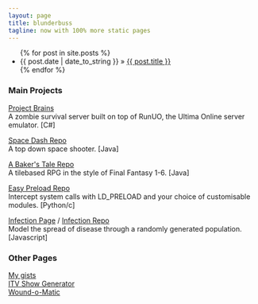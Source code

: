 ```yaml
---
layout: page
title: blunderbuss
tagline: now with 100% more static pages
---
```

<ul class="posts">
  {% for post in site.posts %}
    <li><span>{{ post.date | date_to_string }}</span> &raquo; <a href="{{ BASE_PATH }}{{ post.url }}">{{ post.title }}</a></li>
  {% endfor %}
</ul>

### Main Projects

[Project Brains](https://github.com/jsrn/ZUOmbies)  
A zombie survival server built on top of RunUO, the Ultima Online server emulator. \[C#\]

[Space Dash Repo](https://github.com/jsrn/SpaceDash)  
A top down space shooter. \[Java\]

[A Baker's Tale Repo](https://github.com/jsrn/A-Baker-s-Tale)  
A tilebased RPG in the style of Final Fantasy 1-6. \[Java\]

[Easy Preload Repo](https://github.com/jsrn/EasyPreload)  
Intercept system calls with LD_PRELOAD and your choice of customisable modules. \[Python/c\]

[Infection Page](http://jsrn.github.io/infection) / [Infection Repo](https://github.com/jsrn/InfectionSim)  
Model the spread of disease through a randomly generated population. \[Javascript\]

### Other Pages

[My gists](https://gist.github.com/jsrn)  
[ITV Show Generator](http://jsrn.github.io/itvgen)  
[Wound-o-Matic](http://jsrn.github.io/woundomatic)